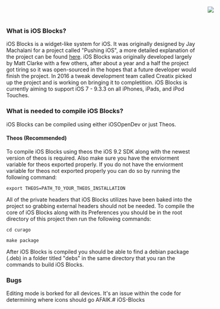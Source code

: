 <a name="top" href="http://b4b4r07.com/dotfiles"><img align="right" style="margin: -45px;" src="https://github.com/andrewwiik/iOS-Blocks/blob/master/iOS-Blocks.png?raw=true"></a>

### What is iOS Blocks? ###

iOS Blocks is a widget-like system for iOS. It was originally designed by Jay Machalani for a project called "Pushing iOS", a more detailed explanation of the project can be found <a href="http://jaymachalani.com/blog/2014/5/29/pushing-ios">here</a>. iOS Blocks was originally developed largely by Matt Clarke with a few others, after about a year and a half the project got tiring so it was open-sourced in the hopes that a future developer would finish the project. In 2016 a tweak development team called Creatix picked up the project and is working on bringing it to completition. iOS Blocks is currently aiming to support iOS 7 - 9.3.3 on all iPhones, iPads, and iPod Touches.

### What is needed to compile iOS Blocks? ###

iOS Blocks can be compiled using either iOSOpenDev or just Theos.

#### Theos (Recommended) ####

To compile iOS Blocks using theos the iOS 9.2 SDK along with the newest version of theos is required. Also make sure you have the enviorment variable for theos exported properly. If you do not have the enviorment variable for theos not exported properly you can do so by running the following command:

``` export THEOS=PATH_TO_YOUR_THEOS_INSTALLATION ```

All of the private headers that iOS Blocks utilizes have been baked into the project so grabbing external headers should not be needed. To compile the core of iOS Blocks along with its Preferences you should be in the root directory of this project then run the following commands:

``` 
cd curago

make package

```

After iOS Blocks is compiled you should be able to find a debian package (.deb) in a folder titled "debs" in the same directory that you ran the commands to build iOS Blocks.

### Bugs ###

Editing mode is borked for all devices. It's an issue within the code for determining where icons should go AFAIK.# iOS-Blocks
